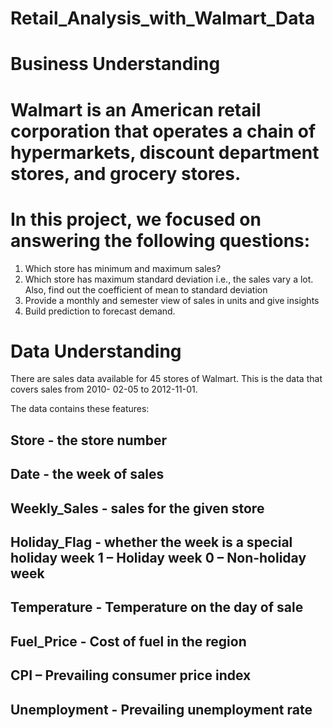 # Retail_Analysis_with_Walmart_Data

# Business Understanding

# Walmart is an American retail corporation that operates a chain of hypermarkets, discount department stores, and grocery stores.

# In this project, we focused on answering the following questions:
1. Which store has minimum and maximum sales?
2. Which store has maximum standard deviation i.e., the sales vary a lot. Also, find out the coefficient of mean
to standard deviation
3. Provide a monthly and semester view of sales in units and give insights
4. Build prediction to forecast demand.

# Data Understanding
There are sales data available for 45 stores of Walmart. This is the data that covers sales from 2010-
02-05 to 2012-11-01.

The data contains these features:

## Store - the store number

## Date - the week of sales

## Weekly_Sales - sales for the given store

## Holiday_Flag - whether the week is a special holiday week 1 – Holiday week 0 – Non-holiday week

## Temperature - Temperature on the day of sale

## Fuel_Price - Cost of fuel in the region

## CPI – Prevailing consumer price index

## Unemployment - Prevailing unemployment rate
